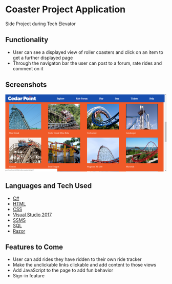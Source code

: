 # Coaster Project Application
Side Project during Tech Elevator

## Functionality
* User can see a displayed view of roller coasters and click on an item to get a further displayed page
* Through the navigaton bar the user can post to a forum, rate rides and comment on it

## Screenshots
![Play View](Screenshots/PlayViewCrop.png)

## Languages and Tech Used
* [C#](https://docs.microsoft.com/en-us/dotnet/csharp/)
* [HTML](https://developer.mozilla.org/en-US/docs/Web/HTML)
* [CSS](https://developer.mozilla.org/en-US/docs/Web/CSS)
* [Visual Studio 2017](https://visualstudio.microsoft.com/vs/whatsnew/)
* [SSMS](https://docs.microsoft.com/en-us/sql/ssms/sql-server-management-studio-ssms?view=sql-server-2017)
* [SQL](https://docs.microsoft.com/en-us/sql/?view=sql-server-2017)
* [Razor](https://docs.microsoft.com/en-us/aspnet/core/mvc/views/razor?view=aspnetcore-2.2)

## Features to Come
* User can add rides they have ridden to their own ride tracker
* Make the unclickable links clickable and add content to those views
* Add JavaScript to the page to add fun behavior
* Sign-in feature
